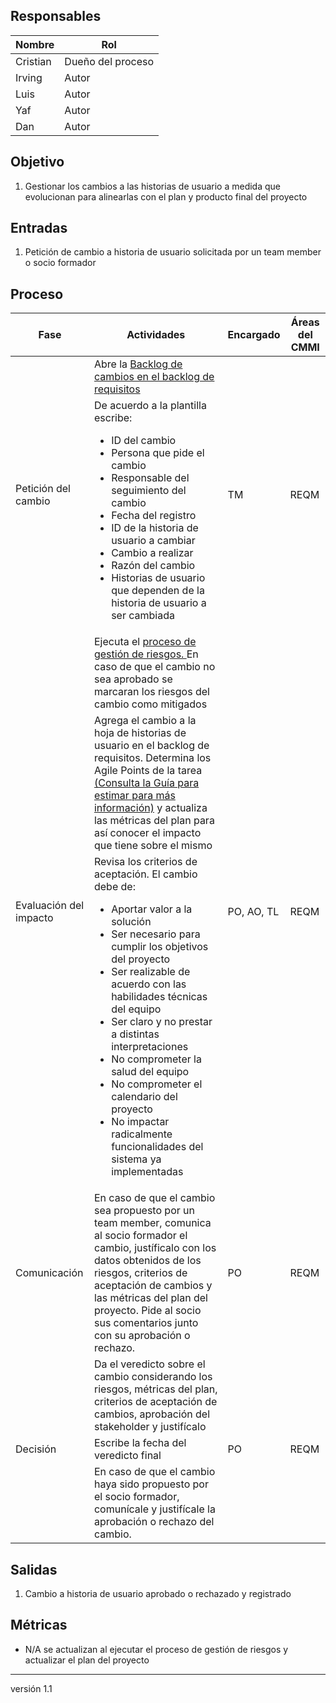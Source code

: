 ## Responsables

Nombre     | Rol
-----------|------------------
Cristian   | Dueño del proceso
Irving     | Autor
Luis       | Autor
Yaf     | Autor
Dan       | Autor

## Objetivo
1. Gestionar los cambios a las historias de usuario a medida que evolucionan para alinearlas con el plan y producto final del proyecto

## Entradas
1. Petición de cambio a historia de usuario solicitada por un team member o socio formador 

## Proceso
<table>
  <thead>
    <tr>
      <th>Fase</th>
      <th>Actividades</th>
      <th>Encargado</th>
      <th>Áreas del CMMI</th>
    </tr>
  </thead>
  <tbody>
    <tr>
      <td rowspan="2">Petición del cambio</td>
      <td> Abre la <a href="https://docs.google.com/spreadsheets/d/1o6jLgBaUGFCco-8gIZqd8Ng3zqUKfJYZudfaI9Bqu-0/edit#gid=1185110039"> Backlog de cambios en el backlog de requisitos </a></td>
      <td rowspan="2">TM</td>
      <td rowspan="2">REQM</td>
    </tr>
    <tr>
      <td>De acuerdo a la plantilla escribe:
        <ul>
          <li>ID del cambio</li>
          <li>Persona que pide el cambio</li>
          <li>Responsable del seguimiento del cambio</li>
          <li>Fecha del registro</li>
          <li>ID de la historia de usuario a cambiar</li>
          <li>Cambio a realizar</li>
          <li>Razón del cambio</li>
          <li>Historias de usuario que dependen de la historia de usuario a ser cambiada</li>
        </ul>
      </td>
    </tr>
    <tr>
      <td rowspan="3">Evaluación del impacto</td>
      <td>Ejecuta el  <a href="https://github.com/novaDepto/Nova/wiki/Proceso-de-gesti%C3%B3n-de-riesgos"> proceso de gestión de riesgos. </a> En caso de que el cambio no sea aprobado se marcaran los riesgos del cambio como mitigados</td>
      <td rowspan="3">PO, AO, TL</td>
      <td rowspan="3">REQM</td>
    </tr>
    <tr>
      <td>Agrega el cambio a la hoja de historias de usuario en el backlog de requisitos. Determina los Agile Points de la tarea <a href="https://github.com/novaDepto/Nova/wiki/Gu%C3%ADa-para-Estimar">(Consulta la Guía para estimar para más información)</a> y actualiza las métricas del plan para así conocer el impacto que tiene sobre el mismo</td>
    </tr>
    <tr>
      <td>Revisa los criterios de aceptación. El cambio debe de:
        <ul>
          <li>Aportar valor a la solución</li>
          <li>Ser necesario para cumplir los objetivos del proyecto</li>
          <li>Ser realizable de acuerdo con las habilidades técnicas del equipo</li>
          <li>Ser claro y no prestar a distintas interpretaciones</li>
          <li>No comprometer la salud del equipo</li>
          <li>No comprometer el calendario del proyecto</li>
          <li>No impactar radicalmente funcionalidades del sistema ya implementadas</li>
        </ul>
      </td>
    </tr>
    <tr>
      <td rowspan="1">Comunicación</td>
      <td>En caso de que el cambio sea propuesto por un team member, comunica al socio formador el cambio, justíficalo con los datos obtenidos de los riesgos, criterios de aceptación de cambios y las métricas del plan del proyecto. Pide al socio sus comentarios junto con su aprobación o rechazo. </td>
      <td rowspan="1">PO</td>
      <td rowspan="1">REQM</td>
    </tr> 
    <tr>
      <td rowspan="3">Decisión</td>
      <td>Da el veredicto sobre el cambio considerando los riesgos, métricas del plan, criterios de aceptación de cambios, aprobación del stakeholder y justifícalo </td>
      <td rowspan="3">PO</td>
      <td rowspan="3">REQM</td>
    </tr> 
    <tr>
      <td>Escribe la fecha del veredicto final</td>
    </tr>
    <tr>
      <td>En caso de que el cambio haya sido propuesto por el socio formador, comunícale y justifícale la aprobación o rechazo del cambio. </td>
    </tr> 
  </tbody>
</table>

## Salidas
1. Cambio a historia de usuario aprobado o rechazado y registrado

## Métricas
- N/A se actualizan al ejecutar el proceso de gestión de riesgos y actualizar el plan del proyecto

***
versión 1.1